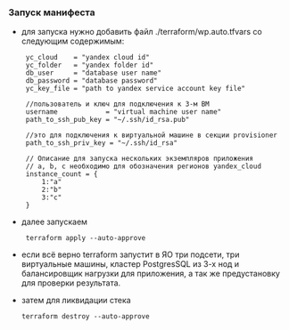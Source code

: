 ### Запуск манифеста

 - для запуска нужно добавить файл ./terraform/wp.auto.tfvars
   со следующим содержимым:

        yc_cloud    = "yandex cloud id"
        yc_folder   = "yandex folder id"
        db_user     = "database user name"
        db_password = "database password"
        yc_key_file = "path to yandex service account key file"
        
        //пользователь и ключ для подключения к 3-м ВМ
        username            = "virtual machine user name"    
        path_to_ssh_pub_key = "~/.ssh/id_rsa.pub"

        //это для подключения к виртуальной машине в секции provisioner
        path_to_ssh_priv_key = "~/.ssh/id_rsa"
        
        // Описание для запуска нескольких экземпляров приложения
        // a, b, c необходимо для обозначения регионов yandex_cloud
        instance_count = {
            1:"a"
            2:"b"
            3:"c"
        }
 - далее запускаем
        
        terraform apply --auto-approve


 - если всё верно terraform запустит в ЯО три подсети, три виртуальные машины, кластер PostgresSQL из 3-х нод и балансировщик нагрузки для приложения, а так же предустановку для проверки результата.

 - затем для ликвидации стека

       terraform destroy --auto-approve